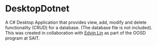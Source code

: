 # DesktopDotnet
A C# Desktop Application that provides view, add, modify and delete functionality (CRUD) for a database. (The database file is not included). 
This was created in collaboration with [Edvin Lin](https://github.com/MobsofFools) as part of the OOSD program at SAIT.
